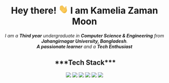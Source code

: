 <h1 align="center">Hey there! <img src="https://raw.githubusercontent.com/ABSphreak/ABSphreak/master/gifs/Hi.gif" width="30px"> I am Kamelia Zaman Moon</h1>
<p align="center">
  <em>
    I am a <b>Third year</b> undergraduate in <b>Computer Science & Engineering</b> from <b>Jahangirnagar University, Bangladesh</b></a>. <br>
    <b>A passionate learner</b> and a <b>Tech Enthusiast</b>
  </em> 
</p>
<h2 align="center">&nbsp;***Tech Stack***</h2>
<p align="center">
  <code><img width="15%" src="https://www.vectorlogo.zone/logos/python/python-ar21.svg"></code>
  <code><img width="15%" src="https://www.vectorlogo.zone/logos/java/java-ar21.svg"></code>
  <code><img width="15%" src="https://www.vectorlogo.zone/logos/mysql/mysql-ar21.svg"></code>
  <code><img width="15%" src="https://www.vectorlogo.zone/logos/w3_html5/w3_html5-ar21.svg"></code>
  <code><img width="15%" src="https://www.vectorlogo.zone/logos/javascript/javascript-ar21.svg"></code>
  <code><img width="15%" src="https://www.vectorlogo.zone/logos/php/php-ar21.svg"></code>
</p>

<!---
KameliaZaman/KameliaZaman is a ✨ special ✨ repository because its `README.md` (this file) appears on your GitHub profile.
You can click the Preview link to take a look at your changes.
--->

